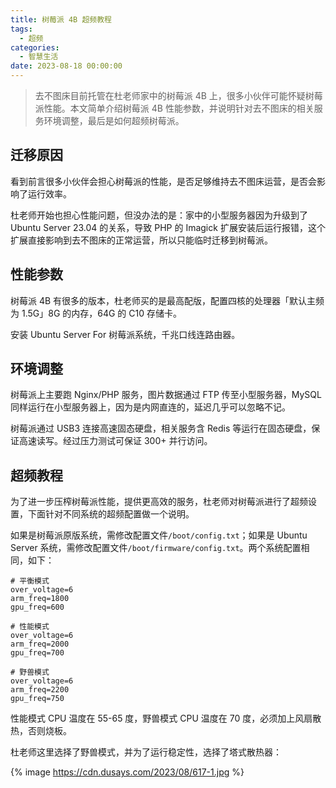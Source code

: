 ```yaml
---
title: 树莓派 4B 超频教程
tags:
  - 超频
categories:
  - 智慧生活
date: 2023-08-18 00:00:00
---
```


> 去不图床目前托管在杜老师家中的树莓派 4B 上，很多小伙伴可能怀疑树莓派性能。本文简单介绍树莓派 4B 性能参数，并说明针对去不图床的相关服务环境调整，最后是如何超频树莓派。

<!-- more -->

## 迁移原因

看到前言很多小伙伴会担心树莓派的性能，是否足够维持去不图床运营，是否会影响了运行效率。

杜老师开始也担心性能问题，但没办法的是：家中的小型服务器因为升级到了 Ubuntu Server 23.04 的关系，导致 PHP 的 Imagick 扩展安装后运行报错，这个扩展直接影响到去不图床的正常运营，所以只能临时迁移到树莓派。

## 性能参数

树莓派 4B 有很多的版本，杜老师买的是最高配版，配置四核的处理器「默认主频为 1.5G」8G 的内存，64G 的 C10 存储卡。

安装 Ubuntu Server For 树莓派系统，千兆口线连路由器。

## 环境调整

树莓派上主要跑 Nginx/PHP 服务，图片数据通过 FTP 传至小型服务器，MySQL 同样运行在小型服务器上，因为是内网直连的，延迟几乎可以忽略不记。

树莓派通过 USB3 连接高速固态硬盘，相关服务含 Redis 等运行在固态硬盘，保证高速读写。经过压力测试可保证 300+ 并行访问。

## 超频教程

为了进一步压榨树莓派性能，提供更高效的服务，杜老师对树莓派进行了超频设置，下面针对不同系统的超频配置做一个说明。

如果是树莓派原版系统，需修改配置文件`/boot/config.txt`；如果是 Ubuntu Server 系统，需修改配置文件`/boot/firmware/config.txt`。两个系统配置相同，如下：

```
# 平衡模式
over_voltage=6
arm_freq=1800
gpu_freq=600

# 性能模式
over_voltage=6
arm_freq=2000
gpu_freq=700

# 野兽模式
over_voltage=6
arm_freq=2200
gpu_freq=750
```

性能模式 CPU 温度在 55-65 度，野兽模式 CPU 温度在 70 度，必须加上风扇散热，否则烧板。

杜老师这里选择了野兽模式，并为了运行稳定性，选择了塔式散热器：

{% image https://cdn.dusays.com/2023/08/617-1.jpg %}